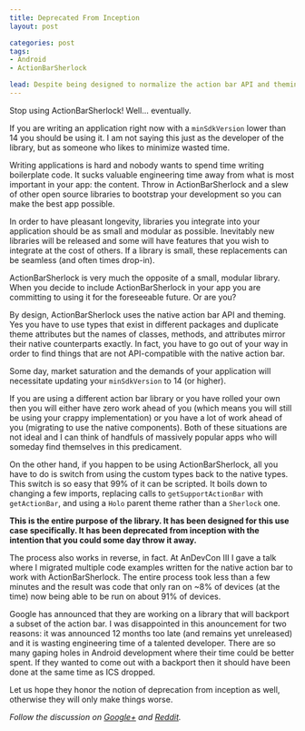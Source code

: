 ```yaml
---
title: Deprecated From Inception
layout: post

categories: post
tags:
- Android
- ActionBarSherlock

lead: Despite being designed to normalize the action bar API and theming across all modern versions of Android, the library has been deprecated from day one.
---
```


Stop using ActionBarSherlock!  Well... eventually.

If you are writing an application right now with a `minSdkVersion` lower than 14 you should be using it. I am not saying this just as the developer of the library, but as someone who likes to minimize wasted time.

Writing applications is hard and nobody wants to spend time writing boilerplate code. It sucks valuable engineering time away from what is most important in your app: the content. Throw in ActionBarSherlock and a slew of other open source libraries to bootstrap your development so you can make the best app possible.

In order to have pleasant longevity, libraries you integrate into your application should be as small and modular as possible. Inevitably new libraries will be released and some will have features that you wish to integrate at the cost of others. If a library is small, these replacements can be seamless (and often times drop-in).

ActionBarSherlock is very much the opposite of a small, modular library. When you decide to include ActionBarSherlock in your app you are committing to using it for the foreseeable future. Or are you?

By design, ActionBarSherlock uses the native action bar API and theming. Yes you have to use types that exist in different packages and duplicate theme attributes but the names of classes, methods, and attributes mirror their native counterparts exactly. In fact, you have to go out of your way in order to find things that are not API-compatible with the native action bar.

Some day, market saturation and the demands of your application will necessitate updating your `minSdkVersion` to 14 (or higher).

If you are using a different action bar library or you have rolled your own then you will either have zero work ahead of you (which means you will still be using your crappy implementation) or you have a lot of work ahead of you (migrating to use the native components). Both of these situations are not ideal and I can think of handfuls of massively popular apps who will someday find themselves in this predicament.

On the other hand, if you happen to be using ActionBarSherlock, all you have to do is switch from using the custom types back to the native types. This switch is so easy that 99% of it can be scripted. It boils down to changing a few imports, replacing calls to `getSupportActionBar` with `getActionBar`, and using a `Holo` parent theme rather than a `Sherlock` one.

**This is the entire purpose of the library. It has been designed for this use case specifically. It has been deprecated from inception with the intention that you could some day throw it away.**

The process also works in reverse, in fact. At AnDevCon III I gave a talk where I migrated multiple code examples written for the native action bar to work with ActionBarSherlock. The entire process took less than a few minutes and the result was code that only ran on ~8% of devices (at the time) now being able to be run on about 91% of devices.

Google has announced that they are working on a library that will backport a subset of the action bar. I was disappointed in this anouncement for two reasons: it was announced 12 months too late (and remains yet unreleased) and it is wasting engineering time of a talented developer. There are so many gaping holes in Android development where their time could be better spent. If they wanted to come out with a backport then it should have been done at the same time as ICS dropped.

Let us hope they honor the notion of deprecation from inception as well, otherwise they will only make things worse.

*Follow the discussion on [Google+][1] and [Reddit][2].*

 [1]: https://plus.google.com/u/1/108284392618554783657/posts/SA1KF2uHBnM
 [2]: http://www.reddit.com/r/androiddev/comments/10rybj/actionbarsherlock_deprecated_from_inception/